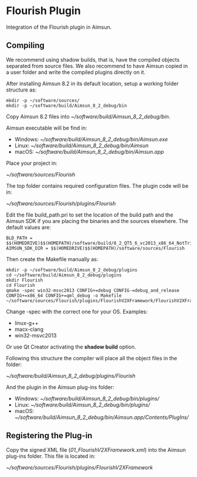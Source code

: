 # Flourish Plugin

Integration of the Flourish plugin in Aimsun.

## Compiling

We recommend using shadow builds, that is, have the compiled objects separated from source files. We also recommend to have Aimsun copied in a user folder and write the compiled plugins directly on it.

After installing Aimsun 8.2 in its default location, setup a working folder structure as:

```
mkdir -p ~/software/sources/
mkdir -p ~/software/build/Aimsun_8_2_debug/bin
```

Copy Aimsun 8.2 files into *~/software/build/Aimsun_8_2_debug/bin*.

Aimsun executable will be find in:

- Windows: *~/software/build/Aimsun_8_2_debug/bin/Aimsun.exe*
- Linux: *~/software/build/Aimsun_8_2_debug/bin/Aimsun*
- macOS: *~/software/build/Aimsun_8_2_debug/bin/Aimsun.app*

Place your project in:

*~/software/sources/Flourish*

The top folder contains required configuration files. The plugin code will be in:

*~/software/sources/Flourish/plugins/Flourish*

Edit the file build_path.pri to set the location of the build path and the Aimsun SDK if you are placing the binaries and the sources elsewhere. The default values are:

```
BLD_PATH = $$(HOMEDRIVE)$$(HOMEPATH)/software/build/8_2_QT5_6_vc2013_x86_64_NotTrident
AIMSUN_SDK_DIR = $$(HOMEDRIVE)$$(HOMEPATH)/software/sources/Flourish
```

Then create the Makefile manually as:

```
mkdir -p ~/software/build/Aimsun_8_2_debug/plugins
cd ~/software/build/Aimsun_8_2_debug/plugins
mkdir Flourish
cd Flourish
qmake -spec win32-msvc2013 CONFIG+=debug CONFIG-=debug_and_release CONFIG+=x86_64 CONFIG+=qml_debug -o Makefile ~/software/sources/Flourish/plugins/FlourishV2XFramework/FlourishV2XFramework.pro
```

Change -spec with the correct one for your OS. Examples:

- linux-g++
- macx-clang
- win32-msvc2013

Or use Qt Creator activating the **shadow build** option. 

Following this structure the compiler will place all the object files in the folder:

*~/software/build/Aimsun_8_2_debug/plugins/Flourish*

And the plugin in the Aimsun plug-ins folder:

- Windows: *~/software/build/Aimsun_8_2_debug/bin/plugins/*
- Linux: *~/software/build/Aimsun_8_2_debug/bin/plugins/*
- macOS: *~/software/build/Aimsun_8_2_debug/bin/Aimsun.app/Contents/PlugIns/*

## Registering the Plug-in

Copy the signed XML file (*01_FlourishV2XFramework.xml*) into the Aimsun plug-ins folder. This file is located in:

*~/software/sources/Flourish/plugins/FlourishV2XFramework*

